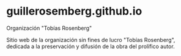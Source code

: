 # guillerosemberg.github.io
Organización "Tobías Rosenberg"

Sitio web de la organización sin fines de lucro "Tobías Rosenberg", dedicada a la preservación y difusión de la obra del prolífico autor.
